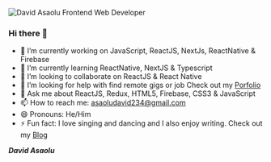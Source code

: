 ![David Asaolu Frontend Web Developer](https://user-images.githubusercontent.com/67129211/139619740-04505960-d01c-41a1-b7fd-476927339736.png)


### Hi there 👋

- 🔭 I’m currently working on JavaScript, ReactJS, NextJs, ReactNative & Firebase 
- 🌱 I’m currently learning  ReactNative, NextJS & Typescript
- 👯 I’m looking to collaborate on  ReactJS & React Native
- 🤔 I’m looking for help with find remote gigs or job Check out my [Porfolio](https://david-asaolu.vercel.app/)
- 💬 Ask me about ReactJS, Redux, HTML5, Firebase, CSS3 & JavaScript
- 📫 How to reach me: asaoludavid234@gmail.com
- 😄 Pronouns: He/Him
- ⚡ Fun fact: I love singing and dancing and I also enjoy writing. Check out my [Blog](https://dev.to/arshadayvid)

***David Asaolu***

